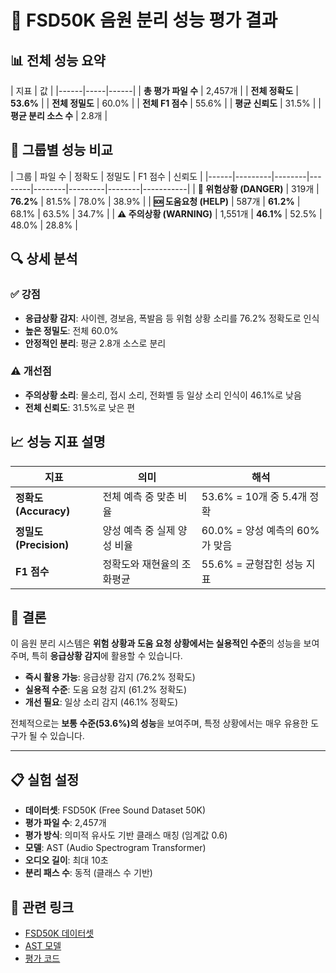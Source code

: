 # 🎵 FSD50K 음원 분리 성능 평가 결과

## 📊 전체 성능 요약

| 지표 | 값 |
|------|-----|------|
| **총 평가 파일 수** | 2,457개 |
| **전체 정확도** | **53.6%** |
| **전체 정밀도** | 60.0% |
| **전체 F1 점수** | 55.6% |
| **평균 신뢰도** | 31.5% |
| **평균 분리 소스 수** | 2.8개 |

## 🎯 그룹별 성능 비교

| 그룹 | 파일 수 | 정확도 | 정밀도 | F1 점수 | 신뢰도 |
|------|---------|--------|--------|--------|---------|--------|-----------|
| **🚨 위험상황 (DANGER)** | 319개 | **76.2%** | 81.5% | 78.0% | 38.9% |
| **🆘 도움요청 (HELP)** | 587개 | **61.2%** | 68.1% | 63.5% | 34.7% |
| **⚠️ 주의상황 (WARNING)** | 1,551개 | **46.1%** | 52.5% | 48.0% | 28.8% |

## 🔍 상세 분석

### ✅ 강점
- **응급상황 감지**: 사이렌, 경보음, 폭발음 등 위험 상황 소리를 76.2% 정확도로 인식
- **높은 정밀도**: 전체 60.0%
- **안정적인 분리**: 평균 2.8개 소스로 분리

### ⚠️ 개선점
- **주의상황 소리**: 물소리, 접시 소리, 전화벨 등 일상 소리 인식이 46.1%로 낮음
- **전체 신뢰도**: 31.5%로 낮은 편

## 📈 성능 지표 설명

| 지표 | 의미 | 해석 |
|------|------|------|
| **정확도 (Accuracy)** | 전체 예측 중 맞춘 비율 | 53.6% = 10개 중 5.4개 정확 |
| **정밀도 (Precision)** | 양성 예측 중 실제 양성 비율 | 60.0% = 양성 예측의 60%가 맞음 |
| **F1 점수** | 정확도와 재현율의 조화평균 | 55.6% = 균형잡힌 성능 지표 |

## 🚀 결론

이 음원 분리 시스템은 **위험 상황과 도움 요청 상황에서는 실용적인 수준**의 성능을 보여주며, 특히 **응급상황 감지**에 활용할 수 있습니다. 

- **즉시 활용 가능**: 응급상황 감지 (76.2% 정확도)
- **실용적 수준**: 도움 요청 감지 (61.2% 정확도)  
- **개선 필요**: 일상 소리 감지 (46.1% 정확도)

전체적으로는 **보통 수준(53.6%)의 성능**을 보여주며, 특정 상황에서는 매우 유용한 도구가 될 수 있습니다.

---

## 📋 실험 설정

- **데이터셋**: FSD50K (Free Sound Dataset 50K)
- **평가 파일 수**: 2,457개
- **평가 방식**: 의미적 유사도 기반 클래스 매칭 (임계값 0.6)
- **모델**: AST (Audio Spectrogram Transformer)
- **오디오 길이**: 최대 10초
- **분리 패스 수**: 동적 (클래스 수 기반)

## 🔗 관련 링크

- [FSD50K 데이터셋](https://zenodo.org/record/4060432)
- [AST 모델](https://github.com/YuanGongND/ast)
- [평가 코드](./class_eval.py)
